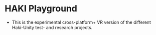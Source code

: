 # HAKI Playground

- This is the experimental cross-platform+ VR version of the different Haki-Unity test- and research projects.